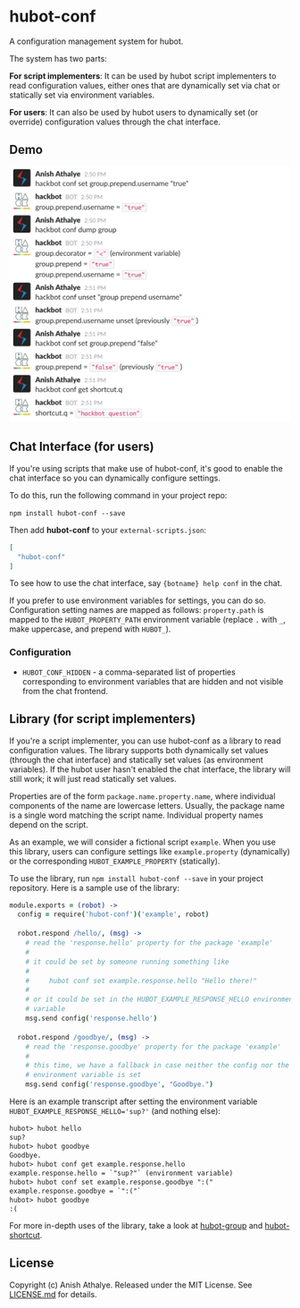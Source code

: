 # hubot-conf

A configuration management system for hubot.

The system has two parts:

**For script implementers**: It can be used by hubot script implementers to
read configuration values, either ones that are dynamically set via chat or
statically set via environment variables.

**For users**: It can also be used by hubot users to dynamically set (or
override) configuration values through the chat interface.

## Demo

![Demo](https://raw.githubusercontent.com/anishathalye/assets/master/hubot-conf/demo.png)

## Chat Interface (for users)

If you're using scripts that make use of hubot-conf, it's good to enable the
chat interface so you can dynamically configure settings.

To do this, run the following command in your project repo:

`npm install hubot-conf --save`

Then add **hubot-conf** to your `external-scripts.json`:

```json
[
  "hubot-conf"
]
```

To see how to use the chat interface, say `{botname} help conf` in the chat.

If you prefer to use environment variables for settings, you can do so.
Configuration setting names are mapped as follows: `property.path` is mapped to
the `HUBOT_PROPERTY_PATH` environment variable (replace `.` with `_`, make
uppercase, and prepend with `HUBOT_`).

### Configuration

* `HUBOT_CONF_HIDDEN` - a comma-separated list of properties corresponding to
  environment variables that are hidden and not visible from the chat frontend.

## Library (for script implementers)

If you're a script implementer, you can use hubot-conf as a library to read
configuration values. The library supports both dynamically set values (through
the chat interface) and statically set values (as environment variables). If
the hubot user hasn't enabled the chat interface, the library will still work;
it will just read statically set values.

Properties are of the form `package.name.property.name`, where individual
components of the name are lowercase letters. Usually, the package name is a
single word matching the script name. Individual property names depend on the
script.

As an example, we will consider a fictional script `example`. When you use this
library, users can configure settings like `example.property` (dynamically) or
the corresponding `HUBOT_EXAMPLE_PROPERTY` (statically).

To use the library, run `npm install hubot-conf --save` in your project
repository. Here is a sample use of the library:

```coffee
module.exports = (robot) ->
  config = require('hubot-conf')('example', robot)

  robot.respond /hello/, (msg) ->
    # read the 'response.hello' property for the package 'example'
    #
    # it could be set by someone running something like
    #
    #     hubot conf set example.response.hello "Hello there!"
    #
    # or it could be set in the HUBOT_EXAMPLE_RESPONSE_HELLO environment
    # variable
    msg.send config('response.hello')

  robot.respond /goodbye/, (msg) ->
    # read the 'response.goodbye' property for the package 'example'
    #
    # this time, we have a fallback in case neither the config nor the
    # environment variable is set
    msg.send config('response.goodbye', "Goodbye.")
```

Here is an example transcript after setting the environment variable
`HUBOT_EXAMPLE_RESPONSE_HELLO='sup?'` (and nothing else):

```
hubot> hubot hello
sup?
hubot> hubot goodbye
Goodbye.
hubot> hubot conf get example.response.hello
example.response.hello = `"sup?"` (environment variable)
hubot> hubot conf set example.response.goodbye ":("
example.response.goodbye = `":("`
hubot> hubot goodbye
:(
```

For more in-depth uses of the library, take a look at
[hubot-group][hubot-group] and [hubot-shortcut][hubot-shortcut].

## License

Copyright (c) Anish Athalye. Released under the MIT License. See
[LICENSE.md][license] for details.

[license]: LICENSE.md
[hubot-group]: https://github.com/anishathalye/hubot-group
[hubot-shortcut]: https://github.com/anishathalye/hubot-shortcut
